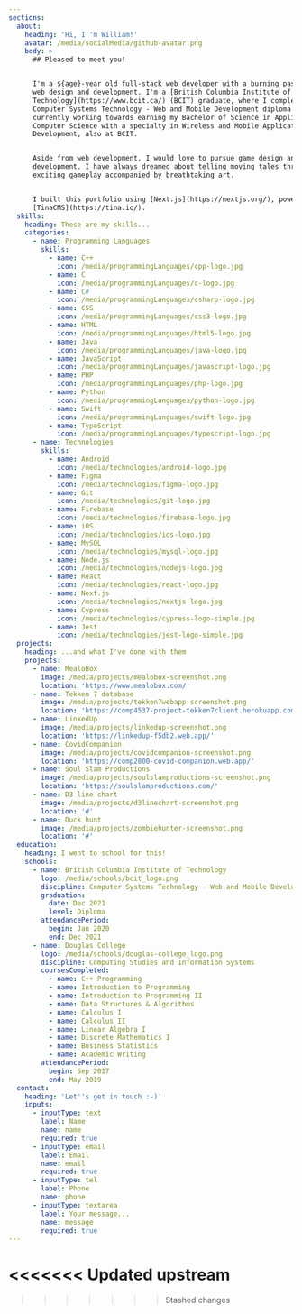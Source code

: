 ```yaml
---
sections:
  about:
    heading: 'Hi, I''m William!'
    avatar: /media/socialMedia/github-avatar.png
    body: >
      ## Pleased to meet you!


      I'm a ${age}-year old full-stack web developer with a burning passion for
      web design and development. I'm a [British Columbia Institute of
      Technology](https://www.bcit.ca/) (BCIT) graduate, where I completed my
      Computer Systems Technology - Web and Mobile Development diploma. I am
      currently working towards earning my Bachelor of Science in Applied
      Computer Science with a specialty in Wireless and Mobile Applications
      Development, also at BCIT.


      Aside from web development, I would love to pursue game design and
      development. I have always dreamed about telling moving tales through
      exciting gameplay accompanied by breathtaking art.


      I built this portfolio using [Next.js](https://nextjs.org/), powered by
      [TinaCMS](https://tina.io/).
  skills:
    heading: These are my skills...
    categories:
      - name: Programming Languages
        skills:
          - name: C++
            icon: /media/programmingLanguages/cpp-logo.jpg
          - name: C
            icon: /media/programmingLanguages/c-logo.jpg
          - name: C#
            icon: /media/programmingLanguages/csharp-logo.jpg
          - name: CSS
            icon: /media/programmingLanguages/css3-logo.jpg
          - name: HTML
            icon: /media/programmingLanguages/html5-logo.jpg
          - name: Java
            icon: /media/programmingLanguages/java-logo.jpg
          - name: JavaScript
            icon: /media/programmingLanguages/javascript-logo.jpg
          - name: PHP
            icon: /media/programmingLanguages/php-logo.jpg
          - name: Python
            icon: /media/programmingLanguages/python-logo.jpg
          - name: Swift
            icon: /media/programmingLanguages/swift-logo.jpg
          - name: TypeScript
            icon: /media/programmingLanguages/typescript-logo.jpg
      - name: Technologies
        skills:
          - name: Android
            icon: /media/technologies/android-logo.jpg
          - name: Figma
            icon: /media/technologies/figma-logo.jpg
          - name: Git
            icon: /media/technologies/git-logo.jpg
          - name: Firebase
            icon: /media/technologies/firebase-logo.jpg
          - name: iOS
            icon: /media/technologies/ios-logo.jpg
          - name: MySQL
            icon: /media/technologies/mysql-logo.jpg
          - name: Node.js
            icon: /media/technologies/nodejs-logo.jpg
          - name: React
            icon: /media/technologies/react-logo.jpg
          - name: Next.js
            icon: /media/technologies/nextjs-logo.jpg
          - name: Cypress
            icon: /media/technologies/cypress-logo-simple.jpg
          - name: Jest
            icon: /media/technologies/jest-logo-simple.jpg
  projects:
    heading: ...and what I've done with them
    projects:
      - name: MealoBox
        image: /media/projects/mealobox-screenshot.png
        location: 'https://www.mealobox.com/'
      - name: Tekken 7 database
        image: /media/projects/tekken7webapp-screenshot.png
        location: 'https://comp4537-project-tekken7client.herokuapp.com/'
      - name: LinkedUp
        image: /media/projects/linkedup-screenshot.png
        location: 'https://linkedup-f5db2.web.app/'
      - name: CovidCompanion
        image: /media/projects/covidcompanion-screenshot.png
        location: 'https://comp2800-covid-companion.web.app/'
      - name: Soul Slam Productions
        image: /media/projects/soulslamproductions-screenshot.png
        location: 'https://soulslamproductions.com/'
      - name: D3 line chart
        image: /media/projects/d3linechart-screenshot.png
        location: '#'
      - name: Duck hunt
        image: /media/projects/zombiehunter-screenshot.png
        location: '#'
  education:
    heading: I went to school for this!
    schools:
      - name: British Columbia Institute of Technology
        logo: /media/schools/bcit_logo.png
        discipline: Computer Systems Technology - Web and Mobile Development
        graduation:
          date: Dec 2021
          level: Diploma
        attendancePeriod:
          begin: Jan 2020
          end: Dec 2021
      - name: Douglas College
        logo: /media/schools/douglas-college_logo.png
        discipline: Computing Studies and Information Systems
        coursesCompleted:
          - name: C++ Programming
          - name: Introduction to Programming
          - name: Introduction to Programming II
          - name: Data Structures & Algorithms
          - name: Calculus I
          - name: Calculus II
          - name: Linear Algebra I
          - name: Discrete Mathematics I
          - name: Business Statistics
          - name: Academic Writing
        attendancePeriod:
          begin: Sep 2017
          end: May 2019
  contact:
    heading: 'Let''s get in touch :-)'
    inputs:
      - inputType: text
        label: Name
        name: name
        required: true
      - inputType: email
        label: Email
        name: email
        required: true
      - inputType: tel
        label: Phone
        name: phone
      - inputType: textarea
        label: Your message...
        name: message
        required: true
---
```













<<<<<<< Updated upstream
=======









>>>>>>> Stashed changes
